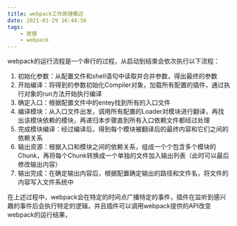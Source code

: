 ```yaml
---
title: webpack工作原理概述
date: 2021-01-29 16:44:56
tags:
	- 原理
	- webpack
---
```


webpack的运行流程是一个串行的过程，从启动到结束会依次执行以下流程：

1. 初始化参数：从配置文件和shell语句中读取并合并参数，得出最终的参数
2. 开始编译：将得到的参数初始化Compiler对象，加载所有配置的插件，通过执行对象的run方法开始执行编译
3. 确定入口：根据配置文件中的entey找到所有的入口文件
4. 编译模块：从入口文件出发，调用所有配置的Loader对模块进行翻译，再找出该模块依赖的模块，再递归本步骤直到所有入口依赖文件都经过处理
5. 完成模块编译：经过编译后，得到每个模块被翻译后的最终内容和它们之间的依赖关系
6. 输出资源：根据入口和模块之间的依赖关系，组成一个个包含多个模块的Chunk，再将每个Chunk转换成一个单独的文件加入输出列表（此时可以最后修改输出内容）
7. 输出完成：在确定输出内容后，根据配置确定输出的路径和文件名，将文件的内容写入文件系统中



在上述过程中，webpack会在特定的时间点广播特定的事件，插件在监听到感兴趣的事件后会执行特定的逻辑，并且插件可以调用webpack提供的API改变webpack的运行结果，